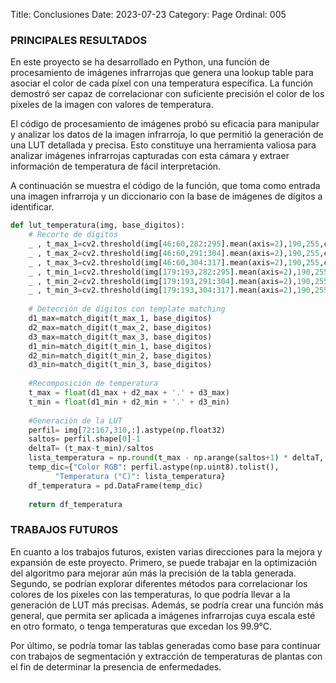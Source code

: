 Title: Conclusiones
Date: 2023-07-23
Category: Page
Ordinal: 005


### PRINCIPALES RESULTADOS

En este proyecto se ha desarrollado en Python, una función de procesamiento de imágenes infrarrojas que genera una lookup table para asociar el color de cada píxel con una temperatura específica. La función demostró ser capaz de correlacionar con suficiente precisión el color de los píxeles de la imagen con valores de temperatura.

El código de procesamiento de imágenes probó su eficacia para manipular y analizar los datos de la imagen infrarroja, lo que permitió la generación de una LUT detallada y precisa. Esto constituye una herramienta valiosa para analizar imágenes infrarrojas capturadas con esta cámara y extraer información de temperatura de fácil interpretación.

A continuación se muestra el código de la función, que toma como entrada una imagen infrarroja y un diccionario con la base de imágenes de dígitos a identificar.

``` python
def lut_temperatura(img, base_digitos):
    # Recorte de dígitos
    _ , t_max_1=cv2.threshold(img[46:60,282:295].mean(axis=2),190,255,cv2.THRESH_BINARY_INV) 
    _ , t_max_2=cv2.threshold(img[46:60,291:304].mean(axis=2),190,255,cv2.THRESH_BINARY_INV) 
    _ , t_max_3=cv2.threshold(img[46:60,304:317].mean(axis=2),190,255,cv2.THRESH_BINARY_INV) 
    _ , t_min_1=cv2.threshold(img[179:193,282:295].mean(axis=2),190,255,cv2.THRESH_BINARY_INV) 
    _ , t_min_2=cv2.threshold(img[179:193,291:304].mean(axis=2),190,255,cv2.THRESH_BINARY_INV) 
    _ , t_min_3=cv2.threshold(img[179:193,304:317].mean(axis=2),190,255,cv2.THRESH_BINARY_INV)
    
    # Detección de dígitos con template matching
    d1_max=match_digit(t_max_1, base_digitos)
    d2_max=match_digit(t_max_2, base_digitos)
    d3_max=match_digit(t_max_3, base_digitos)
    d1_min=match_digit(t_min_1, base_digitos)
    d2_min=match_digit(t_min_2, base_digitos)
    d3_min=match_digit(t_min_3, base_digitos)
    
    #Recomposición de temperatura
    t_max = float(d1_max + d2_max + '.' + d3_max)
    t_min = float(d1_min + d2_min + '.' + d3_min)
    
    #Generación de la LUT
    perfil= img[72:167,310,:].astype(np.float32)
    saltos= perfil.shape[0]-1
    deltaT= (t_max-t_min)/saltos
    lista_temperatura = np.round(t_max - np.arange(saltos+1) * deltaT, 2)
    temp_dic={"Color RGB": perfil.astype(np.uint8).tolist(),
          "Temperatura (°C)": lista_temperatura}
    df_temperatura = pd.DataFrame(temp_dic)
    
    return df_temperatura

```

### TRABAJOS FUTUROS

En cuanto a los trabajos futuros, existen varias direcciones para la mejora y expansión de este proyecto. Primero, se puede trabajar en la optimización del algoritmo para mejorar aún más la precisión de la tabla generada. Segundo, se podrían explorar diferentes métodos para correlacionar los colores de los píxeles con las temperaturas, lo que podría llevar a la generación de LUT más precisas. Además, se podría crear una función más general, que permita ser aplicada a imágenes infrarrojas cuya escala esté en otro formato, o tenga temperaturas que excedan los 99.9°C.

Por último, se podría tomar las tablas generadas como base para continuar con trabajos de segmentación y extracción de temperaturas de plantas con el fin de determinar la presencia de enfermedades.